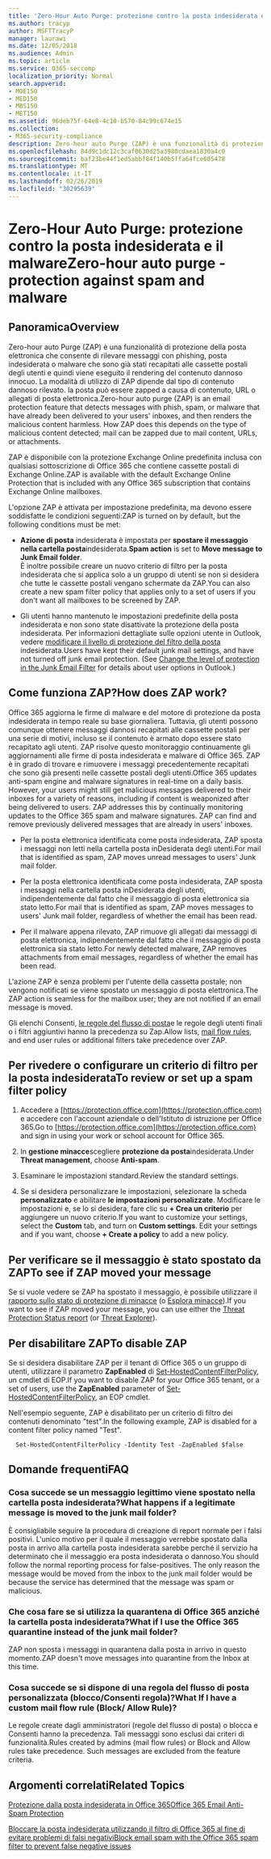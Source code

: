 ```yaml
---
title: 'Zero-Hour Auto Purge: protezione contro la posta indesiderata e il malware'
ms.author: tracyp
author: MSFTTracyP
manager: laurawi
ms.date: 12/05/2018
ms.audience: Admin
ms.topic: article
ms.service: O365-seccomp
localization_priority: Normal
search.appverid:
- MOE150
- MED150
- MBS150
- MET150
ms.assetid: 96deb75f-64e8-4c10-b570-84c99c674e15
ms.collection:
- M365-security-compliance
description: Zero-hour auto Purge (ZAP) è una funzionalità di protezione della posta elettronica che consente di rilevare i messaggi con posta indesiderata o malware che sono già stati recapitati alle cassette postali degli utenti e quindi di eseguire il rendering del contenuto dannoso innocuo. La modalità di utilizzo di ZAP dipende dal tipo di contenuto dannoso rilevato.
ms.openlocfilehash: 84d9c1dc12c3caf0630d25a3980cdaea1830a4c0
ms.sourcegitcommit: baf23be44f1ed5abbf84f140b5ffa64fce605478
ms.translationtype: MT
ms.contentlocale: it-IT
ms.lasthandoff: 02/26/2019
ms.locfileid: "30295639"
---
```

# <a name="zero-hour-auto-purge---protection-against-spam-and-malware"></a><span data-ttu-id="47548-104">Zero-Hour Auto Purge: protezione contro la posta indesiderata e il malware</span><span class="sxs-lookup"><span data-stu-id="47548-104">Zero-hour auto purge - protection against spam and malware</span></span>

## <a name="overview"></a><span data-ttu-id="47548-105">Panoramica</span><span class="sxs-lookup"><span data-stu-id="47548-105">Overview</span></span>

<span data-ttu-id="47548-p102">Zero-hour auto Purge (ZAP) è una funzionalità di protezione della posta elettronica che consente di rilevare messaggi con phishing, posta indesiderata o malware che sono già stati recapitati alle cassette postali degli utenti e quindi viene eseguito il rendering del contenuto dannoso innocuo. La modalità di utilizzo di ZAP dipende dal tipo di contenuto dannoso rilevato. la posta può essere zapped a causa di contenuto, URL o allegati di posta elettronica.</span><span class="sxs-lookup"><span data-stu-id="47548-p102">Zero-hour auto purge (ZAP) is an email protection feature that detects messages with phish, spam, or malware that have already been delivered to your users' inboxes, and then renders the malicious content harmless. How ZAP does this depends on the type of malicious content detected; mail can be zapped due to mail content, URLs, or attachments.</span></span>
  
<span data-ttu-id="47548-108">ZAP è disponibile con la protezione Exchange Online predefinita inclusa con qualsiasi sottoscrizione di Office 365 che contiene cassette postali di Exchange Online.</span><span class="sxs-lookup"><span data-stu-id="47548-108">ZAP is available with the default Exchange Online Protection that is included with any Office 365 subscription that contains Exchange Online mailboxes.</span></span>

<span data-ttu-id="47548-109">L'opzione ZAP è attivata per impostazione predefinita, ma devono essere soddisfatte le condizioni seguenti:</span><span class="sxs-lookup"><span data-stu-id="47548-109">ZAP is turned on by default, but the following conditions must be met:</span></span>
  
- <span data-ttu-id="47548-110">**Azione di posta** indesiderata è impostata per **spostare il messaggio nella cartella posta**indesiderata.</span><span class="sxs-lookup"><span data-stu-id="47548-110">**Spam action** is set to **Move message to Junk Email folder**.</span></span> <br/><span data-ttu-id="47548-111">È inoltre possibile creare un nuovo criterio di filtro per la posta indesiderata che si applica solo a un gruppo di utenti se non si desidera che tutte le cassette postali vengano schermate da ZAP.</span><span class="sxs-lookup"><span data-stu-id="47548-111">You can also create a new spam filter policy that applies only to a set of users if you don't want all mailboxes to be screened by ZAP.</span></span>

- <span data-ttu-id="47548-p103">Gli utenti hanno mantenuto le impostazioni predefinite della posta indesiderata e non sono state disattivate la protezione della posta indesiderata. Per informazioni dettagliate sulle opzioni utente in Outlook, vedere [modificare il livello di protezione del filtro della posta](https://support.office.com/article/change-the-level-of-protection-in-the-junk-email-filter-e89c12d8-9d61-4320-8c57-d982c8d52f6b) indesiderata.</span><span class="sxs-lookup"><span data-stu-id="47548-p103">Users have kept their default junk mail settings, and have not turned off junk email protection. (See [Change the level of protection in the Junk Email Filter](https://support.office.com/article/change-the-level-of-protection-in-the-junk-email-filter-e89c12d8-9d61-4320-8c57-d982c8d52f6b) for details about user options in Outlook.)</span></span> 
  
## <a name="how-does-zap-work"></a><span data-ttu-id="47548-114">Come funziona ZAP?</span><span class="sxs-lookup"><span data-stu-id="47548-114">How does ZAP work?</span></span>

<span data-ttu-id="47548-p104">Office 365 aggiorna le firme di malware e del motore di protezione da posta indesiderata in tempo reale su base giornaliera. Tuttavia, gli utenti possono comunque ottenere messaggi dannosi recapitati alle cassette postali per una serie di motivi, incluso se il contenuto è armato dopo essere stato recapitato agli utenti. ZAP risolve questo monitoraggio continuamente gli aggiornamenti alle firme di posta indesiderata e malware di Office 365. ZAP è in grado di trovare e rimuovere i messaggi precedentemente recapitati che sono già presenti nelle cassette postali degli utenti.</span><span class="sxs-lookup"><span data-stu-id="47548-p104">Office 365 updates anti-spam engine and malware signatures in real-time on a daily basis. However, your users might still get malicious messages delivered to their inboxes for a variety of reasons, including if content is weaponized after being delivered to users. ZAP addresses this by continually monitoring updates to the Office 365 spam and malware signatures. ZAP can find and remove previously delivered messages that are already in users' inboxes.</span></span> 

- <span data-ttu-id="47548-119">Per la posta elettronica identificata come posta indesiderata, ZAP sposta i messaggi non letti nella cartella posta inDesiderata degli utenti.</span><span class="sxs-lookup"><span data-stu-id="47548-119">For mail that is identified as spam, ZAP moves unread messages to users' Junk mail folder.</span></span> 

- <span data-ttu-id="47548-120">Per la posta elettronica identificata come posta indesiderata, ZAP sposta i messaggi nella cartella posta inDesiderata degli utenti, indipendentemente dal fatto che il messaggio di posta elettronica sia stato letto.</span><span class="sxs-lookup"><span data-stu-id="47548-120">For mail that is identified as spam, ZAP moves messages to users' Junk mail folder, regardless of whether the email has been read.</span></span>

- <span data-ttu-id="47548-121">Per il malware appena rilevato, ZAP rimuove gli allegati dai messaggi di posta elettronica, indipendentemente dal fatto che il messaggio di posta elettronica sia stato letto.</span><span class="sxs-lookup"><span data-stu-id="47548-121">For newly detected malware, ZAP removes attachments from email messages, regardless of whether the email has been read.</span></span> 
  
<span data-ttu-id="47548-122">L'azione ZAP è senza problemi per l'utente della cassetta postale; non vengono notificati se viene spostato un messaggio di posta elettronica.</span><span class="sxs-lookup"><span data-stu-id="47548-122">The ZAP action is seamless for the mailbox user; they are not notified if an email message is moved.</span></span>
  
<span data-ttu-id="47548-123">Gli elenchi Consenti, [le regole del flusso di posta](https://go.microsoft.com/fwlink/p/?LinkId=722755)e le regole degli utenti finali o i filtri aggiuntivi hanno la precedenza su Zap.</span><span class="sxs-lookup"><span data-stu-id="47548-123">Allow lists, [mail flow rules](https://go.microsoft.com/fwlink/p/?LinkId=722755), and end user rules or additional filters take precedence over ZAP.</span></span>
  
## <a name="to-review-or-set-up-a-spam-filter-policy"></a><span data-ttu-id="47548-124">Per rivedere o configurare un criterio di filtro per la posta indesiderata</span><span class="sxs-lookup"><span data-stu-id="47548-124">To review or set up a spam filter policy</span></span>
  
1. <span data-ttu-id="47548-125">Accedere a [https://protection.office.com](https://protection.office.com) e accedere con l'account aziendale o dell'Istituto di istruzione per Office 365.</span><span class="sxs-lookup"><span data-stu-id="47548-125">Go to [https://protection.office.com](https://protection.office.com) and sign in using your work or school account for Office 365.</span></span>

2. <span data-ttu-id="47548-126">In **gestione minacce**scegliere **protezione da posta**indesiderata.</span><span class="sxs-lookup"><span data-stu-id="47548-126">Under **Threat management**, choose **Anti-spam**.</span></span>

3. <span data-ttu-id="47548-127">Esaminare le impostazioni standard.</span><span class="sxs-lookup"><span data-stu-id="47548-127">Review the standard settings.</span></span> 

4. <span data-ttu-id="47548-p105">Se si desidera personalizzare le impostazioni, selezionare la scheda **personalizzato** e abilitare **le impostazioni personalizzate**. Modificare le impostazioni e, se lo si desidera, fare clic su **+ Crea un criterio** per aggiungere un nuovo criterio.</span><span class="sxs-lookup"><span data-stu-id="47548-p105">If you want to customize your settings, select the **Custom** tab, and turn on **Custom settings**. Edit your settings and if you want, choose **+ Create a policy** to add a new policy.</span></span> 
    
## <a name="to-see-if-zap-moved-your-message"></a><span data-ttu-id="47548-130">Per verificare se il messaggio è stato spostato da ZAP</span><span class="sxs-lookup"><span data-stu-id="47548-130">To see if ZAP moved your message</span></span>

<span data-ttu-id="47548-131">Se si vuole vedere se ZAP ha spostato il messaggio, è possibile utilizzare il [rapporto sullo stato di protezione di minacce](view-email-security-reports.md#threat-protection-status-report) (o [Esplora minacce](use-explorer-in-security-and-compliance.md)).</span><span class="sxs-lookup"><span data-stu-id="47548-131">If you want to see if ZAP moved your message, you can use either the [Threat Protection Status report](view-email-security-reports.md#threat-protection-status-report) (or [Threat Explorer](use-explorer-in-security-and-compliance.md)).</span></span>
    
## <a name="to-disable-zap"></a><span data-ttu-id="47548-132">Per disabilitare ZAP</span><span class="sxs-lookup"><span data-stu-id="47548-132">To disable ZAP</span></span>
  
<span data-ttu-id="47548-133">Se si desidera disabilitare ZAP per il tenant di Office 365 o un gruppo di utenti, utilizzare il parametro **ZapEnabled** di [Set-HostedContentFilterPolicy](https://go.microsoft.com/fwlink/p/?LinkId=722758), un cmdlet di EOP.</span><span class="sxs-lookup"><span data-stu-id="47548-133">If you want to disable ZAP for your Office 365 tenant, or a set of users, use the **ZapEnabled** parameter of [Set-HostedContentFilterPolicy](https://go.microsoft.com/fwlink/p/?LinkId=722758), an EOP cmdlet.</span></span>
    
<span data-ttu-id="47548-134">Nell'esempio seguente, ZAP è disabilitato per un criterio di filtro dei contenuti denominato "test".</span><span class="sxs-lookup"><span data-stu-id="47548-134">In the following example, ZAP is disabled for a content filter policy named "Test".</span></span>
    
```
  Set-HostedContentFilterPolicy -Identity Test -ZapEnabled $false
```

## <a name="faq"></a><span data-ttu-id="47548-135">Domande frequenti</span><span class="sxs-lookup"><span data-stu-id="47548-135">FAQ</span></span>

### <a name="what-happens-if-a-legitimate-message-is-moved-to-the-junk-mail-folder"></a><span data-ttu-id="47548-136">Cosa succede se un messaggio legittimo viene spostato nella cartella posta indesiderata?</span><span class="sxs-lookup"><span data-stu-id="47548-136">What happens if a legitimate message is moved to the junk mail folder?</span></span>
  
<span data-ttu-id="47548-p106">È consigliabile seguire la procedura di creazione di report normale per i falsi positivi. L'unico motivo per il quale il messaggio verrebbe spostato dalla posta in arrivo alla cartella posta indesiderata sarebbe perché il servizio ha determinato che il messaggio era posta indesiderata o dannoso.</span><span class="sxs-lookup"><span data-stu-id="47548-p106">You should follow the normal reporting process for false-positives. The only reason the message would be moved from the inbox to the junk mail folder would be because the service has determined that the message was spam or malicious.</span></span>
  
### <a name="what-if-i-use-the-office-365-quarantine-instead-of-the-junk-mail-folder"></a><span data-ttu-id="47548-139">Che cosa fare se si utilizza la quarantena di Office 365 anziché la cartella posta indesiderata?</span><span class="sxs-lookup"><span data-stu-id="47548-139">What if I use the Office 365 quarantine instead of the junk mail folder?</span></span>
  
<span data-ttu-id="47548-140">ZAP non sposta i messaggi in quarantena dalla posta in arrivo in questo momento.</span><span class="sxs-lookup"><span data-stu-id="47548-140">ZAP doesn't move messages into quarantine from the Inbox at this time.</span></span>
  
### <a name="what-if-i-have-a-custom-mail-flow-rule-block-allow-rule"></a><span data-ttu-id="47548-141">Cosa succede se si dispone di una regola del flusso di posta personalizzata (blocco/Consenti regola)?</span><span class="sxs-lookup"><span data-stu-id="47548-141">What If I have a custom mail flow rule (Block/ Allow Rule)?</span></span>
  
<span data-ttu-id="47548-p107">Le regole create dagli amministratori (regole del flusso di posta) o blocca e Consenti hanno la precedenza. Tali messaggi sono esclusi dai criteri di funzionalità.</span><span class="sxs-lookup"><span data-stu-id="47548-p107">Rules created by admins (mail flow rules) or Block and Allow rules take precedence. Such messages are excluded from the feature criteria.</span></span>
  
## <a name="related-topics"></a><span data-ttu-id="47548-144">Argomenti correlati</span><span class="sxs-lookup"><span data-stu-id="47548-144">Related Topics</span></span>

[<span data-ttu-id="47548-145">Protezione dalla posta indesiderata in Office 365</span><span class="sxs-lookup"><span data-stu-id="47548-145">Office 365 Email Anti-Spam Protection</span></span>](anti-spam-protection.md)
  
[<span data-ttu-id="47548-146">Bloccare la posta indesiderata utilizzando il filtro di Office 365 al fine di evitare problemi di falsi negativi</span><span class="sxs-lookup"><span data-stu-id="47548-146">Block email spam with the Office 365 spam filter to prevent false negative issues</span></span>](reduce-spam-email.md)
  

